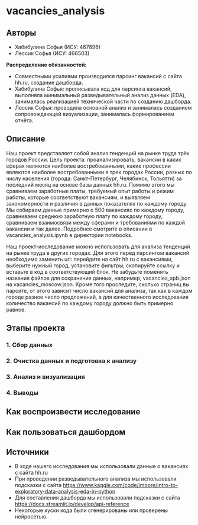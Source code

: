 # vacancies_analysis

## Авторы
- Хабибулина Софья (ИСУ: 467896)
- Лессик Софья (ИСУ: 466503)

**Распределение обязанностей:**  
- Совместными усилиями производился парсинг вакансий с сайта hh.ru, создание дашборда.
- Хабибулина Софья: прописывала код для парсинга вакансий, выполняла минимальный разведывательный анализ данных (EDA), занималась реализацией технической части по созданию дашборда.
- Лессик Софья: проводила основной анализ и занималась созданием сопровождающей визуализации, занималась формированием отчёта.

## Описание 
Наш проект представляет собой анализ тенденций на рынке труда трёх городов России. Цель проекта: проанализировать, вакансии в каких сферах являются наиболее востребованными, какие профессии являются наиболее востребованными в трех городах России, разных по числу населения (города: Санкт-Петербург, Челябинск, Тольятти) за последний месяц на основе базы данных hh.ru. Помимо этого мы сравниваем заработные платы, требуемый опыт работы и режим работы, которые соответствуют вакансиям, и выявляем закономерности и различия в данных показателях по каждому городу. Мы собираем данные примерно о 500 вакансиях по каждому городу, сравниваем среднюю заработную плату по каждому городу, сравниваем взаимосвязи между сферами и требованиями по каждой вакансии и так далее. Подробнее смотрите в описании в vacancies_analysis.ipynb в директории notebooks.

Наш проект-исследование можно использовать для анализа тенденций на рынке труда в других городах. Для этого перед парсингом вакансий необходимо заменить url: перейдите на сайт hh.ru с вакансиями, выберите нужный город, установите фильтры, скопируйте ссылку и вставьте в код в соответствующий блок. Не забудьте поменять названия файлов для сохранения данных, например, vacancies_spb.json на vacancies_moscow.json. Кроме того проследите, сколько страниц вы парсите, от этого зависит число вакансий для анализа, так как в каждом городе разное число предложений, а для качественного исследования количество вакансий по каждому городу должно быть примерно равное.

## Этапы проекта
### 1. Сбор данных

### 2. Очистка данных и подготовка к анализу

### 3. Анализ и визуализация

### 4. Выводы

## Как воспроизвести исследование

## Как пользоваться дашбордом


## Источники
- В ходе нашего исследования мы использовали данные о вакансиях с сайта hh.ru
- При проведении разведывательного анализа мы использовали подсказки с сайта https://www.kaggle.com/code/imoore/intro-to-exploratory-data-analysis-eda-in-python
- Для составления дашборда мы использовали подсказки с сайта https://docs.streamlit.io/develop/api-reference
- Некоторые куски кода были сгенерированы или проверены нейросетью. 
